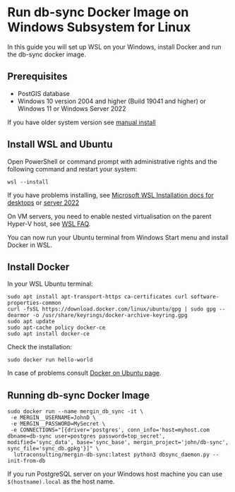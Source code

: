 # Run db-sync Docker Image on Windows Subsystem for Linux

In this guide you will set up WSL on your Windows, install Docker and run the db-sync docker image.

## Prerequisites

- PostGIS database
- Windows 10 version 2004 and higher (Build 19041 and higher) or Windows 11 or Windows Server 2022

If you have older system version see [manual install](https://learn.microsoft.com/en-us/windows/wsl/install-manual) 

## Install WSL and Ubuntu 

Open PowerShell or command prompt with administrative rights and the following command and restart your system:
```
wsl --install
```

If you have problems installing, see [Microsoft WSL Installation docs for desktops](https://learn.microsoft.com/en-us/windows/wsl/install)  or [server 2022](https://learn.microsoft.com/en-us/windows/wsl/install-on-server)

On VM servers, you need to enable nested virtualisation on the parent Hyper-V host, see [WSL FAQ](https://learn.microsoft.com/en-us/windows/wsl/faq#can-i-run-wsl-2-in-a-virtual-machine-).

You can now run your Ubuntu terminal from Windows Start menu and install Docker in WSL.

## Install Docker

In your WSL Ubuntu terminal: 
```
sudo apt install apt-transport-https ca-certificates curl software-properties-common
curl -fsSL https://download.docker.com/linux/ubuntu/gpg | sudo gpg --dearmor -o /usr/share/keyrings/docker-archive-keyring.gpg
sudo apt update
sudo apt-cache policy docker-ce
sudo apt install docker-ce
```
Check the installation:
```
sudo docker run hello-world
```
In case of problems consult [Docker on Ubuntu page](https://docs.docker.com/engine/install/ubuntu/).

## Running db-sync Docker Image

```
sudo docker run --name mergin_db_sync -it \
 -e MERGIN__USERNAME=JohnD \
 -e MERGIN__PASSWORD=MySecret \
 -e CONNECTIONS="[{driver='postgres', conn_info='host=myhost.com dbname=db-sync user=postgres password=top_secret', modified='sync_data', base='sync_base', mergin_project='john/db-sync', sync_file='sync_db.gpkg'}]" \
  lutraconsulting/mergin-db-sync:latest python3 dbsync_daemon.py --init-from-db
```
If you run PostgreSQL server on your Windows host machine you can use `$(hostname).local` as the host name.